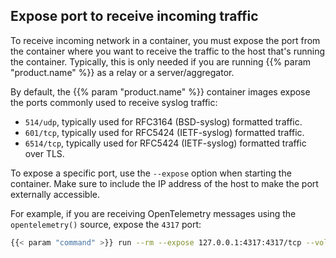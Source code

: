 ## Expose port to receive incoming traffic
<!-- This file is under the copyright of Axoflow, and licensed under Apache License 2.0, except for using the Axoflow and AxoSyslog trademarks. -->

To receive incoming network in a container, you must expose the port from the container where you want to receive the traffic to the host that's running the container. Typically, this is only needed if you are running {{% param "product.name" %}} as a relay or a server/aggregator.

By default, the {{% param "product.name" %}} container images expose the ports commonly used to receive syslog traffic:

- `514/udp`, typically used for RFC3164 (BSD-syslog) formatted traffic.
- `601/tcp`, typically used for RFC5424 (IETF-syslog) formatted traffic.
- `6514/tcp`, typically used for RFC5424 (IETF-syslog) formatted traffic over TLS.

To expose a specific port, use the `--expose` option when starting the container. Make sure to include the IP address of the host to make the port externally accessible.

For example, if you are receiving OpenTelemetry messages using the `opentelemetry()` source, expose the `4317` port:

```bash
{{< param "command" >}} run --rm --expose 127.0.0.1:4317:4317/tcp --volume <path-to-your/syslog-ng.conf>:/etc/syslog-ng/syslog-ng.conf ghcr.io/axoflow/axosyslog:latest
```

